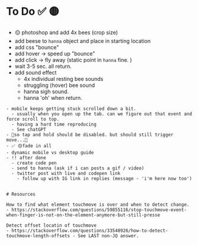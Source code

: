 # To Do ✅ 🟡
- 🟡 photoshop and add 4x bees (crop size)
- add beese to `hanna` object and place in starting location
- add css "bounce"
- add hover -> speed up "bounce"
- add click -> fly away (static point in `hanna` fine. )
- wait 3-5 sec. all return. 
- add sound effect
  - 4x individual resting bee sounds
  - struggling (hover) bee sound
  - hanna sigh sound.
  - hanna 'oh' when return. 

~~~
- mobile keeps getting stuck scrolled down a bit. 
  - usually when you open up the tab. can we figure out that event and force scroll to top.
  - having a hard time reproducing
  - See chatGPT
- 🤔so tap and hold should be disabled. but should still trigger move...🤔
- ✅ 🟡fade in all
- dynamic mobile vs desktop guide
- !! after done
  - create code pen 
  - send to hanna (ask if i can posts a gif / video)
  - twitter post with live and codepen link 
    - follow up with IG link in replies (message - 'i'm here now too')


# Resources

How to find what element touchmove is over and when to detect change. 
- https://stackoverflow.com/questions/59855116/stop-touchmove-event-when-finger-is-not-on-the-element-anymore-but-still-presse

Detect offset locatin of touchmove
- https://stackoverflow.com/questions/33548926/how-to-detect-touchmove-length-offsets - See LAST non-JQ answer. 
